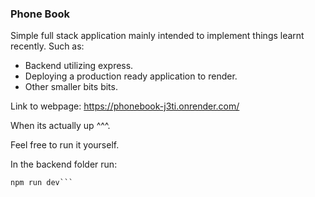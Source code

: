 ### Phone Book

Simple full stack application mainly intended to implement things learnt recently. Such as:

- Backend utilizing express.
- Deploying a production ready application to render.
- Other smaller bits bits.

Link to webpage: https://phonebook-j3ti.onrender.com/

When its actually up ^^^.

Feel free to run it yourself.

In the backend folder run:
```npm run build:ui
npm run dev```
